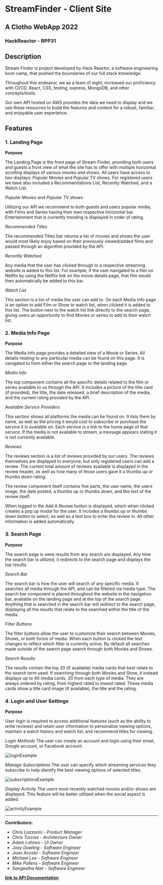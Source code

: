 # StreamFinder - Client Site
## A Clotho WebApp 2022
### HackReactor - RPP31

## Description

Stream Finder is project developed by Hack Reactor, a software engineering boot-camp, that pushed the boundaries of our full stack knowledge.

Throughout this endeavor, we as a team of eight, increased our proficiency with CI/CD, React, CSS, testing, express, MongoDB, and other concepts/tools.

Our own API hosted on AWS provides the data we need to display and we use these resources to build the features and content for a robust, familiar, and enjoyable user experience.

## Features

### 1. Landing Page

**Purpose**

The Landing Page is the front page of Stream Finder, providing both users and guests a front view of what the site has to offer with multiple horizontal scrolling displays of various movies and shows. All users have access to two displays: Popular Movies and Popular TV shows. For registered users we have also included a Recommendations List, Recently Watched, and a Watch List.

*Popular Movies and Popular TV shows*

Utilizing our API we recommend to both guests and users popular media, with Films and Series having their own respective horizontal bar. Entertainment that is currently trending is displayed in order of rating.

*Recommended Titles*

The recommended Titles bar returns a list of movies and shows the user would most likely enjoy based on their previously viewed/added films and passed through an algorithm provided by the API.

*Recently Watched*

Any media that the user has clicked through to a respective streaming website is added to this list. For example, if the user navigated to a film on Netflix by using the Netflix link on the movie details page, that film would then automatically be added to this bar.

*Watch List*

This section is a list of media the user can add to. On each Media Info page is an option to add  Film or Show to watch list, when clicked it is added to this list. The button nest to the watch list link directly to the search page, giving users an opportunity to find Movies or series to add to their watch list.

### 2. Media Info Page

**Purpose**

The Media info page provides a detailed view of a Movie or Series.  All details relating to any particular media can be found on this page. It is navigated to from either the search page or the landing page.

*Media Info*

The top component contains all the specific details related to the film or series available to us through the API. It includes a picture of the title card (if provided), the title, the date released, a brief description of the media, and the current rating provided by the API.

*Available Service Providers*

This section shows all platforms the media can be found on. It lists them by name, as well as the pricing it would cost to subscribe or purchase the service it is available on. Each service is a link to the home page of that service. If the media is not available to stream, a message appears stating it is not currently available.

*Reviews*

The reviews section is a list of reviews provided by our users. The reviews themselves are displayed to everyone, but only registered users can add a review. The current total amount of reviews available is displayed in the review header, as well as how many of those users gave it a thumbs up or thumbs down rating.

The review component itself contains five parts, the user name, the users image, the date posted, a thumbs up or thumbs down, and the text of the review itself.

When logged in the Add A Review button is displayed, which when clicked creates a pop up modal for the user. It includes a thumbs up or thumbs down button to select, as well as a text box to enter the review in. All other information is added automatically.

### 3. Search Page

**Purpose**

The search page is were results from any search are displayed. Any time the search bar is utilized, it redirects to the search page and displays the top results.

*Search Bar*

The search bar is how the user will search of any specific media. It searches all media through the API, and can be filtered via media type. The search bar component is placed throughout the website in the navigation bar, available on the landing page and at the top of the search page. Anything that is searched in the search bar will redirect to the search page, displaying all the results that relate to the searched within the title of the media.

*Filter Buttons*

The filter buttons allow the user to customize their search between Movies, Shows, or both forms of media. When each button is clicked the text changes to reflect which filter is currently active. By default all searches made outside of the search page search through both Movies and Shows.

*Search Results*

The results contain the top 20 (if available) media cards that best relate to the search term used. If searching through both Movies and Show, it instead displays up to 40 media cards, 20 from each type of media. They are always ordered by rating, from highest rated to lowest rated. These media cards show a title card image (if available), the title and the rating.

### 4. Login and User Settings

**Purpose**

User login is required to access additional features (such as the ability to write reviews) and retain user information to personalize viewing options, maintain a watch history and watch list, and recommend titles for viewing.

*Login Methods*
The user can create an account and login using their email, Google account, or Facebook account.

![loginExample](https://user-images.githubusercontent.com/82406930/156829558-43c2a0df-3a82-4e80-879e-5367c1d24eb4.gif)

*Manage Subscriptions*
The user can specify which streaming services they subscribe to help identify the best viewing options of selected titles.

![subscriptionsExample](https://user-images.githubusercontent.com/82406930/156829791-72e2d027-d445-4a9d-b42e-01c9864db18c.gif)

*Display Activity*
The users most recently watched movies and/or shows are displayed. This feature will be better utilized when the social aspect is added.

![activityExample](https://user-images.githubusercontent.com/82406930/156829829-25d8dbac-8a58-44fe-9639-26a6122f35d6.gif)

---
**Contributors:**
- *Chris Lazzarini - Product Manager*
- *Chris Turcios - Architecture Owner*
- *Adam Lohnes - UI Owner*
- *Joey Dowling - Software Engineer*
- *Juan Acosta - Software Engineer*
- *Michael Lee - Software Engineer*
- *Mike Pollens - Software Engineer*
- *Sangeetha Nair - Software Engineer*

**[link to API Documentation](https://github.com/rpp31-boc-clotho/boc-client/blob/master/API-Routes.md)**
